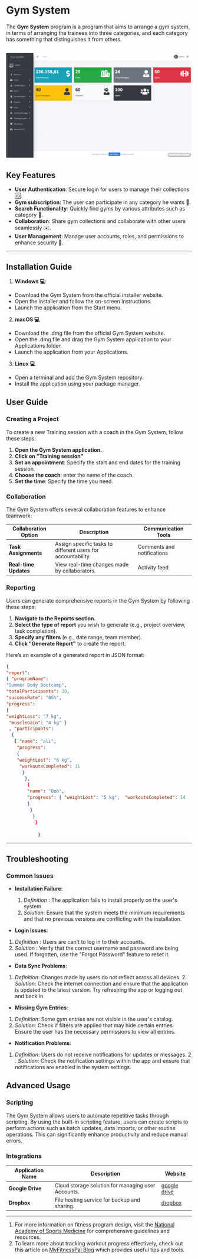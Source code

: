 # Gym System
The **Gym System** program is a program that aims to arrange a gym system, in terms of arranging the trainees into three categories, and each category has something that distinguishes it from others.

![Gym System User Interface](https://raw.githubusercontent.com/codelovs/codelov1/master/images/gym-management-laravel-1.png)
---

## Key Features
-  **User Authentication**: Secure login for users to manage their collections :id:.
-  **Gym subscription**: The user can participate in any category he wants :muscle:.
- **Search Functionality**: Quickly find gyms by various attributes such as category :mag_right:.
- **Collaboration**: Share gym collections and collaborate with other users seamlessly :envelope:.
- **User Management**: Manage user accounts, roles, and permissions to enhance security :cop:.
---

## Installation Guide  
1.  **Windows :computer:**:
 - Download the Gym System from the official installer  website.
 - Open the installer and follow the on-screen instructions.
 - Launch the application from the Start menu.

2. **macOS :computer:**
 - Download the .dmg file from the official Gym System website.
 - Open the .dmg file and drag the Gym System application to your Applications folder.
 - Launch the application from your Applications.
  
 3. **Linux :computer:**
  - Open a terminal and add the Gym System repository.
  - Install the application using your package manager.
  

## User Guide

### Creating a Project

To create a new Training session with a coach in the Gym System, follow these steps:

1. **Open the Gym System application.**
2. **Click on "Training session"**
3. **Set an appointment**: Specify the start and end dates for the training session.
4. **Choose the coach**: enter the name of the coach.
5. **Set the time**: Specify the time you need.

### Collaboration

The Gym System offers several collaboration features to enhance teamwork:

| Collaboration Option    | Description                                      | Communication Tools      |
|-------------------------|--------------------------------------------------|---------------------------|
| **Task Assignments**    | Assign specific tasks to different users for accountability. | Comments and notifications |
| **Real-time Updates**   | View real-time changes made by collaborators.   | Activity feed             |

### Reporting

Users can generate comprehensive reports in the Gym System by following these steps:

1. **Navigate to the Reports section.**
2. **Select the type of report** you wish to generate (e.g., project overview, task completion).
3. **Specify any filters** (e.g., date range, team member).
4. **Click "Generate Report"** to create the report.

Here’s an example of a generated report in JSON format:

```json 
{ 
"report": 
{ "programName": 
"Summer Body Bootcamp", 
"totalParticipants": 30, 
"successRate": "85%", 
"progress": 
{ 
"weightLoss": "7 kg",
 "muscleGain": "4 kg" }
 , "participants":
  {
   { "name": "ali",
    "progress": 
    { 
    "weightLost": "6 kg",
     "workoutsCompleted": 11
      }
       },
        { 
        "name": "Bob", 
        "progress": { "weightLost": "5 kg",  "workoutsCompleted": 14 
        }
         }
          }
           }
            
            }
```

---
## Troubleshooting 
### Common Issues
-  **Installation Failure**:
   1. *Definition* : The application fails to install properly         on the user's system. 
   2.  *Solution*: Ensure that the system meets the minimum requirements and that no previous versions are conflicting with the installation.

-  **Login Issues**:
  1.  *Definition* : Users are can't to log in to their accounts.   
  2.  *Solution* : Verify that the correct username and password are being used. If forgotten, use the "Forgot Password" feature to reset it.

-  **Data Sync Problems**: 
  1.  *Definition*: Changes made by users do not reflect across all devices. 
    2. *Solution*: Check the internet connection and ensure that the application is updated to the latest version. Try refreshing the app or logging out and back in.

-  **Missing Gym Entries**: 
  1.  *Definition*: Some gym entries are not visible in the user's catalog. 
   2.  *Solution*: Check if filters are applied that may hide certain entries. Ensure the user has the necessary permissions to view all entries.

-  **Notification Problems**: 
 1.  *Definition*: Users do not receive notifications for updates or messages.
 2 .  *Solution*: Check the notification settings within the app and ensure that notifications are enabled in the system settings.

## Advanced Usage
### Scripting
The Gym System allows users to automate repetitive tasks through scripting. By using the built-in scripting feature, users can create scripts to perform actions such as batch updates, data imports, or other routine operations. This can significantly enhance productivity and reduce manual errors.

### Integrations

| Application Name    | Description                                      | Website      |
|-------------------------|--------------------------------------------------|---------------------------|
| **Google Drive**    | Cloud storage solution for managing user Accounts. | [google drive](https://workspace.google.com/products/drive/) |
| **Dropbox**   | File hosting service for backup and sharing.   | [dropbox](https://www.dropbox.com/)            |

---
1. For more information on fitness program design, visit the [National Academy of Sports Medicine](https://www.nasm.org) for comprehensive guidelines and resources.
2. To learn more about tracking workout progress effectively, check out this article on [MyFitnessPal Blog](https://blog.myfitnesspal.com) which provides useful tips and tools.
<!--stackedit_data:
eyJoaXN0b3J5IjpbMTA1MTY1Mjg4MSwyODQxMTE1NDksMTMzMj
cxMTg0MSwtMjEyMzM0NjgzNSwtMTc4MTUyMzMxNywtMjYyNzMx
ODEyLC0yMDAzNjg3OTAyLDE0NTQ2MTY0MzUsMTA4MDQxMzE1OS
wtMTA5MDQ0MzU4NywtNjM2ODU5OTE3LC0xODcyNjY3MjYsLTQ3
ODU3OTM1LDIxMTM4Njc0ODksLTExNDM1MjAyNjEsLTE1MDU2Mz
YzMjUsLTQyMDI1ODgxNywtMTQ2MDgwMjM3MCwtMTU4MzY0MzMx
OCwxNzE3NDI0MTMyXX0=
-->